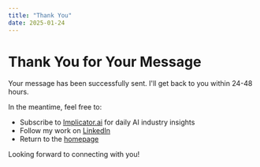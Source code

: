 ```yaml
---
title: "Thank You"
date: 2025-01-24
---
```


# Thank You for Your Message

Your message has been successfully sent. I'll get back to you within 24-48 hours.

In the meantime, feel free to:

- Subscribe to [Implicator.ai](https://implicator.ai) for daily AI industry insights
- Follow my work on [LinkedIn](https://www.linkedin.com/in/marcusschuler/)
- Return to the [homepage](/)

Looking forward to connecting with you!
